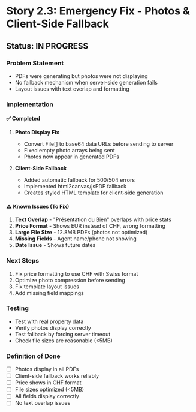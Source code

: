# Story 2.3: Emergency Fix - Photos & Client-Side Fallback

## Status: IN PROGRESS

### Problem Statement
- PDFs were generating but photos were not displaying
- No fallback mechanism when server-side generation fails
- Layout issues with text overlap and formatting

### Implementation

#### ✅ Completed
1. **Photo Display Fix**
   - Convert File[] to base64 data URLs before sending to server
   - Fixed empty photo arrays being sent
   - Photos now appear in generated PDFs

2. **Client-Side Fallback**
   - Added automatic fallback for 500/504 errors
   - Implemented html2canvas/jsPDF fallback
   - Creates styled HTML template for client-side generation

#### ⚠️ Known Issues (To Fix)
1. **Text Overlap** - "Présentation du Bien" overlaps with price stats
2. **Price Format** - Shows EUR instead of CHF, wrong formatting
3. **Large File Size** - 12.8MB PDFs (photos not optimized)
4. **Missing Fields** - Agent name/phone not showing
5. **Date Issue** - Shows future dates

### Next Steps
1. Fix price formatting to use CHF with Swiss format
2. Optimize photo compression before sending
3. Fix template layout issues
4. Add missing field mappings

### Testing
- Test with real property data
- Verify photos display correctly
- Test fallback by forcing server timeout
- Check file sizes are reasonable (<5MB)

### Definition of Done
- [ ] Photos display in all PDFs
- [ ] Client-side fallback works reliably
- [ ] Price shows in CHF format
- [ ] File sizes optimized (<5MB)
- [ ] All fields display correctly
- [ ] No text overlap issues